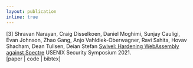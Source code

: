 ```yaml
---
layout: publication
inline: true
---
```

<tr valign="top">
<td class="bibtexnumber" align="right">
[3]
</td>
<td class="bibtexitem">
Shravan Narayan, Craig Disselkoen, Daniel Moghimi, Sunjay Cauligi, Evan Johnson, Zhao Gang, Anjo Vahldiek-Oberwagner, Ravi Sahita, Hovav Shacham, Dean Tullsen, Deian Stefan
<a href="https://arxiv.org/abs/2102.12730">Swivel: Hardening WebAssembly against Spectre</a>
USENIX Security Symposium 2021. <br> 
[paper | code | bibtex]
</td>
</tr>
